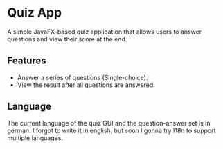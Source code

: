 # Quiz App

A simple JavaFX-based quiz application that allows users to answer questions and view their score at the end.

## Features
-  Answer a series of questions (Single-choice). 
-  View the result after all questions are answered.

## Language
The current language of the quiz GUI and the question-answer set is in german.
I forgot to write it in english, but soon I gonna try I18n to support multiple languages.
